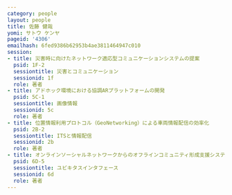 ```yaml
---
category: people
layout: people
title: 佐藤 健哉
yomi: サトウ ケンヤ
pageid: '4306'
emailhash: 6fed9386b62953b4ae3811464947c010
session:
- title: 災害時に向けたネットワーク適応型コミュニケーションシステムの提案
  psid: 1F-2
  sessiontitle: 災害とコミュニケーション
  sessionid: 1f
  role: 著者
- title: アドホック環境における協調ARプラットフォームの開発
  psid: 5C-1
  sessiontitle: 画像情報
  sessionid: 5c
  role: 著者
- title: 位置情報利用プロトコル（GeoNetworking）による車両情報配信の効率化
  psid: 2B-2
  sessiontitle: ITSと情報配信
  sessionid: 2b
  role: 著者
- title: オンラインソーシャルネットワークからのオフラインコミュニティ形成支援システム
  psid: 6D-5
  sessiontitle: ユビキタスインタフェース
  sessionid: 6d
  role: 著者
---
```

